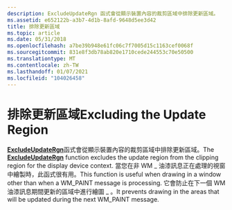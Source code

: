 ```yaml
---
description: ExcludeUpdateRgn 函式會從顯示裝置內容的裁剪區域中排除更新區域。
ms.assetid: e652122b-a3b7-4d1b-8afd-9648d5ee3d42
title: 排除更新區域
ms.topic: article
ms.date: 05/31/2018
ms.openlocfilehash: a7be39b948e61fc06c7f7005d15c1163cef0068f
ms.sourcegitcommit: 831e8f3db78ab820e1710cede244553c70e50500
ms.translationtype: MT
ms.contentlocale: zh-TW
ms.lasthandoff: 01/07/2021
ms.locfileid: "104026458"
---
```

# <a name="excluding-the-update-region"></a><span data-ttu-id="749db-103">排除更新區域</span><span class="sxs-lookup"><span data-stu-id="749db-103">Excluding the Update Region</span></span>

<span data-ttu-id="749db-104">[**ExcludeUpdateRgn**](/windows/desktop/api/Winuser/nf-winuser-excludeupdatergn)函式會從顯示裝置內容的裁剪區域中排除更新區域。</span><span class="sxs-lookup"><span data-stu-id="749db-104">The [**ExcludeUpdateRgn**](/windows/desktop/api/Winuser/nf-winuser-excludeupdatergn) function excludes the update region from the clipping region for the display device context.</span></span> <span data-ttu-id="749db-105">當您在非 WM \_ 油漆訊息正在處理的視窗中繪製時，此函式很有用。</span><span class="sxs-lookup"><span data-stu-id="749db-105">This function is useful when drawing in a window other than when a WM\_PAINT message is processing.</span></span> <span data-ttu-id="749db-106">它會防止在下一個 WM 油漆訊息期間更新的區域中進行繪圖 \_ 。</span><span class="sxs-lookup"><span data-stu-id="749db-106">It prevents drawing in the areas that will be updated during the next WM\_PAINT message.</span></span>

 

 



